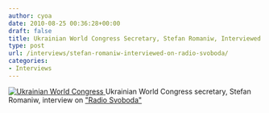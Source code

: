 ```yaml
---
author: cyoa
date: 2010-08-25 00:36:28+00:00
draft: false
title: Ukrainian World Congress Secretary, Stefan Romaniw, Interviewed on Radio Svoboda
type: post
url: /interviews/stefan-romaniw-interviewed-on-radio-svoboda/
categories:
- Interviews
---
```


[![Ukrainian World Congress](http://www.ozeukes.com/wp-content/uploads/2010/08/ukr-world-congress-logo-150x150.gif)
](http://www.ozeukes.com/wp-content/uploads/2010/08/ukr-world-congress-logo.gif)Ukrainian World Congress secretary, Stefan Romaniw, interview on ["Radio Svoboda"](http://www.radiosvoboda.org/content/article/2071412.html)
